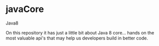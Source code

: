 # javaCore
Java8

On this repository it has just a little bit about Java 8 core... hands on the most valuable api's that may help us developers build in better code.
